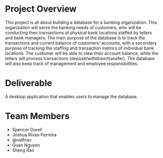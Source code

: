 # Project Overview
This project is all about building a database for a banking organization. This organization will serve 
the banking needs of customers, who will be conducting their transactions at physical bank
locations staffed by tellers and bank managers. The main purpose of the database is to track
the transactions and current balance of customers’ accounts, with a secondary purpose of
tracking the staffing and transaction metrics of individual bank locations. The customer will be
able to view their account balance, while the tellers will process transactions (deposit/withdraw/transfer). 
The database will also keep track of management and employee responsibilities.

# Deliverable
A desktop application that enables users to manage the database.

# Team Members
  - Spencer Durell
  - Joshua Rivas-Ferreira
  - @natfnav
  - Quan Nguyen
  - Sheng Rao
